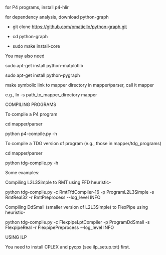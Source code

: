 for P4 programs, install p4-hlir

for dependency analysis, download python-graph

 - git clone https://github.com/pmatiello/python-graph.git

 - cd python-graph

 - sudo make install-core

You may also need

sudo apt-get install python-matplotlib

sudo apt-get install python-pygraph


make symbolic link to mapper directory in mapper/parser, call it mapper

 e.g., ln -s path_to_mapper_directory mapper

COMPILING PROGRAMS

To compile a P4 program

cd mapper/parser

python p4-compile.py -h   

To compile a TDG version of program (e.g., those in mapper/tdg_programs)

cd mapper/parser

python tdg-compile.py -h


Some examples:

Compiling L2L3Simple to RMT using FFD heuristic-

python tdg-compile.py -c RmtFfdCompiler-16 -p ProgramL2L3Simple -s RmtReal32 -r RmtPreprocess --log_level INFO

Compiling DdSmall (smaller version of L2L3Simple) to FlexPipe using heuristic-

python tdg-compile.py -c FlexpipeLptCompiler -p ProgramDdSmall -s FlexpipeReal -r FlexpipePreprocess --log_level INFO


USING ILP

You need to install CPLEX and pycpx (see ilp_setup.txt) first.

